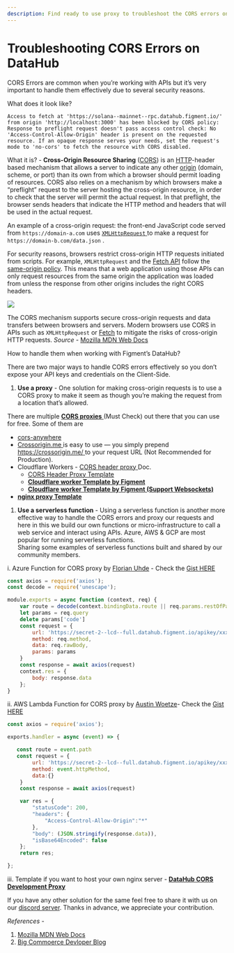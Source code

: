 ```yaml
---
description: Find ready to use proxy to troubleshoot the CORS errors on DataHub
---
```


# Troubleshooting CORS Errors on DataHub

CORS Errors are common when you’re working with APIs but it’s very important to handle them effectively due to several security reasons.

What does it look like?

```
Access to fetch at 'https://solana--mainnet--rpc.datahub.figment.io/' from origin 'http://localhost:3000' has been blocked by CORS policy: Response to preflight request doesn't pass access control check: No 'Access-Control-Allow-Origin' header is present on the requested resource. If an opaque response serves your needs, set the request's mode to 'no-cors' to fetch the resource with CORS disabled.
```

What it is? - **Cross-Origin Resource Sharing** ([CORS](https://developer.mozilla.org/en-US/docs/Glossary/CORS)) is an [HTTP](https://developer.mozilla.org/en-US/docs/Glossary/HTTP)-header based mechanism that allows a server to indicate any other [origin](https://developer.mozilla.org/en-US/docs/Glossary/Origin) (domain, scheme, or port) than its own from which a browser should permit loading of resources. CORS also relies on a mechanism by which browsers make a “preflight” request to the server hosting the cross-origin resource, in order to check that the server will permit the actual request. In that preflight, the browser sends headers that indicate the HTTP method and headers that will be used in the actual request.

An example of a cross-origin request: the front-end JavaScript code served from `https://domain-a.com` uses [`XMLHttpRequest` ](https://developer.mozilla.org/en-US/docs/Web/API/XMLHttpRequest)to make a request for `https://domain-b.com/data.json` .

For security reasons, browsers restrict cross-origin HTTP requests initiated from scripts. For example, `XMLHttpRequest` and the [Fetch API](https://developer.mozilla.org/en-US/docs/Web/API/Fetch\_API) follow the [same-origin policy](https://developer.mozilla.org/en-US/docs/Web/Security/Same-origin\_policy). This means that a web application using those APIs can only request resources from the same origin the application was loaded from unless the response from other origins includes the right CORS headers.

![](https://aws1.discourse-cdn.com/standard11/uploads/figment1/optimized/1X/7e4d667009459c52a882b48c29a3bbe39c36db7b\_2\_690x479.png)

The CORS mechanism supports secure cross-origin requests and data transfers between browsers and servers. Modern browsers use CORS in APIs such as `XMLHttpRequest` or [Fetch](https://developer.mozilla.org/en-US/docs/Web/API/Fetch\_API) to mitigate the risks of cross-origin HTTP requests. _Source -_ [Mozilla MDN Web Docs](https://developer.mozilla.org/en-US/docs/Web/HTTP/CORS)

How to handle them when working with Figment’s DataHub?

There are two major ways to handle CORS errors effectively so you don’t expose your API keys and credentials on the Client-Side.

1. **Use a proxy** - One solution for making cross-origin requests is to use a CORS proxy to make it seem as though you’re making the request from a location that’s allowed.

There are multiple [**CORS proxies** ](https://gist.github.com/jimmywarting/ac1be6ea0297c16c477e17f8fbe51347)(Must Check) out there that you can use for free. Some of them are

* [cors-anywhere](https://github.com/Rob--W/cors-anywhere)
* [Crossorigin.me ](http://crossorigin.me/)is easy to use — you simply prepend [https://crossorigin.me/ ](https://crossorigin.me/)to your request URL (Not Recommended for Production).
* Cloudflare Workers - [CORS header proxy ](https://developers.cloudflare.com/workers/examples/cors-header-proxy)Doc.
  * [CORS Header Proxy Template](https://github.com/cloudflare/template-registry/blob/f2a21ff87a4f9c60ce1d426e9e8d2e6807b786fd/templates/javascript/cors\_header\_proxy.js)
  * [**Cloudflare worker Template by Figment**](https://gist.github.com/ajcronk/d97fc7e5f1f1d9754753b28e8dd187b1)
  * [**Cloudflare worker Template by Figment (Support Websockets)**](https://gist.github.com/mkornatz/d7daca0203260340ffff7e85399a48db)
* [**nginx proxy Template**](https://gist.github.com/mkornatz/24e573923d6340b1aca8487225eb65e2)

1. **Use a serverless function** - Using a serverless function is another more effective way to handle the CORS errors and proxy our requests and here in this we build our own functions or micro-infrastructure to call a web service and interact using APIs. Azure, AWS & GCP are most popular for running serverless functions.\
   Sharing some examples of serverless functions built and shared by our community members.

i. Azure Function for CORS proxy by [Florian Uhde](https://github.com/floAr) - Check the [Gist HERE](https://gist.github.com/floAr/95db6ed96b1b0cf70a0513698a3979f7)

```javascript
const axios = require('axios');
const decode = require('unescape');

module.exports = async function (context, req) {
    var route = decode(context.bindingData.route || req.params.restOfPath);
    let params = req.query
    delete params['code']
    const request = {
        url: 'https://secret-2--lcd--full.datahub.figment.io/apikey/xxxxxxxxxxxxxxxx/' + route,
        method: req.method,
        data: req.rawBody,
        params: params
    }
    const response = await axios(request)
    context.res = {
        body: response.data
    };
}
```

ii. AWS Lambda Function for CORS proxy by [Austin Woetze](https://github.com/AustinWoetzel)- Check the [Gist HERE](https://gist.github.com/AustinWoetzel/da808287f35effd2419ef44ed8593054)

```javascript
const axios = require('axios');

exports.handler = async (event) => {

   const route = event.path
   const request = {
        url: 'https://secret-2--lcd--full.datahub.figment.io/apikey/xxxxxxxxxxxxxxxxxxxxxxxx' + route,
        method: event.httpMethod,
        data:{}
    }
    const response = await axios(request)

    var res = {
        "statusCode": 200,
        "headers": {
            "Access-Control-Allow-Origin":"*"
        },
        "body": (JSON.stringify(response.data)),
        "isBase64Encoded": false
    };
    return res;

};
```

iii. Template if you want to host your own nginx server - [**DataHub CORS Development Proxy**](https://github.com/figment-networks/datahub-cors-dev-proxy)

If you have any other solution for the same feel free to share it with us on our [discord server](https://figment.io/devchat). Thanks in advance, we appreciate your contribution.

_References -_

1. [Mozilla MDN Web Docs](https://developer.mozilla.org/en-US/docs/Web/HTTP/CORS)
2. [Big Commoerce Devloper Blog](https://medium.com/bigcommerce-developer-blog/lets-talk-about-cors-84800c726919)
